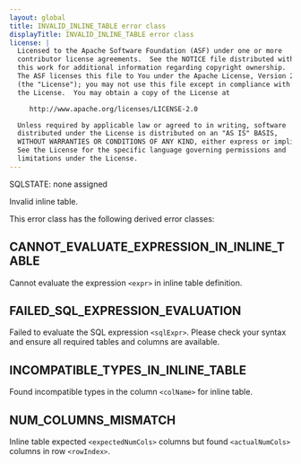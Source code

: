 ```yaml
---
layout: global
title: INVALID_INLINE_TABLE error class
displayTitle: INVALID_INLINE_TABLE error class
license: |
  Licensed to the Apache Software Foundation (ASF) under one or more
  contributor license agreements.  See the NOTICE file distributed with
  this work for additional information regarding copyright ownership.
  The ASF licenses this file to You under the Apache License, Version 2.0
  (the "License"); you may not use this file except in compliance with
  the License.  You may obtain a copy of the License at

     http://www.apache.org/licenses/LICENSE-2.0

  Unless required by applicable law or agreed to in writing, software
  distributed under the License is distributed on an "AS IS" BASIS,
  WITHOUT WARRANTIES OR CONDITIONS OF ANY KIND, either express or implied.
  See the License for the specific language governing permissions and
  limitations under the License.
---
```


SQLSTATE: none assigned

Invalid inline table.

This error class has the following derived error classes:

## CANNOT_EVALUATE_EXPRESSION_IN_INLINE_TABLE

Cannot evaluate the expression `<expr>` in inline table definition.

## FAILED_SQL_EXPRESSION_EVALUATION

Failed to evaluate the SQL expression `<sqlExpr>`. Please check your syntax and ensure all required tables and columns are available.

## INCOMPATIBLE_TYPES_IN_INLINE_TABLE

Found incompatible types in the column `<colName>` for inline table.

## NUM_COLUMNS_MISMATCH

Inline table expected `<expectedNumCols>` columns but found `<actualNumCols>` columns in row `<rowIndex>`.


